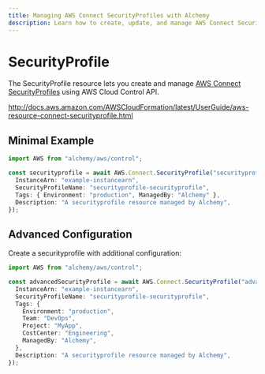 ```yaml
---
title: Managing AWS Connect SecurityProfiles with Alchemy
description: Learn how to create, update, and manage AWS Connect SecurityProfiles using Alchemy Cloud Control.
---
```


# SecurityProfile

The SecurityProfile resource lets you create and manage [AWS Connect SecurityProfiles](https://docs.aws.amazon.com/connect/latest/userguide/) using AWS Cloud Control API.

http://docs.aws.amazon.com/AWSCloudFormation/latest/UserGuide/aws-resource-connect-securityprofile.html

## Minimal Example

```ts
import AWS from "alchemy/aws/control";

const securityprofile = await AWS.Connect.SecurityProfile("securityprofile-example", {
  InstanceArn: "example-instancearn",
  SecurityProfileName: "securityprofile-securityprofile",
  Tags: { Environment: "production", ManagedBy: "Alchemy" },
  Description: "A securityprofile resource managed by Alchemy",
});
```

## Advanced Configuration

Create a securityprofile with additional configuration:

```ts
import AWS from "alchemy/aws/control";

const advancedSecurityProfile = await AWS.Connect.SecurityProfile("advanced-securityprofile", {
  InstanceArn: "example-instancearn",
  SecurityProfileName: "securityprofile-securityprofile",
  Tags: {
    Environment: "production",
    Team: "DevOps",
    Project: "MyApp",
    CostCenter: "Engineering",
    ManagedBy: "Alchemy",
  },
  Description: "A securityprofile resource managed by Alchemy",
});
```

